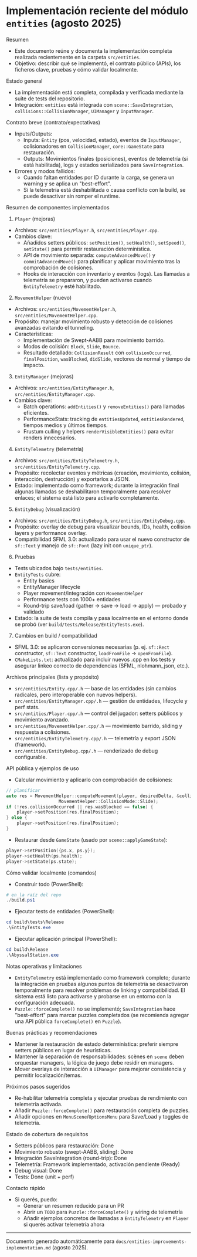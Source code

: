 # Implementación reciente del módulo `entities` (agosto 2025)

Resumen
- Este documento reúne y documenta la implementación completa realizada recientemente en la carpeta `src/entities`.
- Objetivo: describir qué se implementó, el contrato público (APIs), los ficheros clave, pruebas y cómo validar localmente.

Estado general
- La implementación está completa, compilada y verificada mediante la suite de tests del repositorio.
- Integración: `entities` está integrada con `scene::SaveIntegration`, `collisions::CollisionManager`, `UIManager` y `InputManager`.

Contrato breve (contrato/expectativas)
- Inputs/Outputs:
  - Inputs: `Entity` (pos, velocidad, estado), eventos de `InputManager`, colisionadores en `CollisionManager`, `core::GameState` para restauración.
  - Outputs: Movimientos finales (posiciones), eventos de telemetría (si está habilitada), logs y estados serializados para `SaveIntegration`.
- Errores y modos fallidos:
  - Cuando faltan entidades por ID durante la carga, se genera un warning y se aplica un "best-effort".
  - Si la telemetría está deshabilitada o causa conflicto con la build, se puede desactivar sin romper el runtime.

Resumen de componentes implementados

1) `Player` (mejoras)
- Archivos: `src/entities/Player.h`, `src/entities/Player.cpp`.
- Cambios clave:
  - Añadidos setters públicos: `setPosition()`, `setHealth()`, `setSpeed()`, `setState()` para permitir restauración determinística.
  - API de movimiento separada: `computeAdvancedMove()` y `commitAdvancedMove()` para planificar y aplicar movimiento tras la comprobación de colisiones.
  - Hooks de interacción con inventario y eventos (logs). Las llamadas a telemetría se prepararon, y pueden activarse cuando `EntityTelemetry` esté habilitado.

2) `MovementHelper` (nuevo)
- Archivos: `src/entities/MovementHelper.h`, `src/entities/MovementHelper.cpp`.
- Propósito: manejar movimiento robusto y detección de colisiones avanzadas evitando el tunneling.
- Características:
  - Implementación de Swept-AABB para movimiento barrido.
  - Modos de colisión: `Block`, `Slide`, `Bounce`.
  - Resultado detallado: `CollisionResult` con `collisionOccurred`, `finalPosition`, `wasBlocked`, `didSlide`, vectores de normal y tiempo de impacto.

3) `EntityManager` (mejoras)
- Archivos: `src/entities/EntityManager.h`, `src/entities/EntityManager.cpp`.
- Cambios clave:
  - Batch operations: `addEntities()` y `removeEntities()` para llamadas eficientes.
  - PerformanceStats: tracking de `entitiesUpdated`, `entitiesRendered`, tiempos medios y últimos tiempos.
  - Frustum culling y helpers `renderVisibleEntities()` para evitar renders innecesarios.

4) `EntityTelemetry` (telemetría)
- Archivos: `src/entities/EntityTelemetry.h`, `src/entities/EntityTelemetry.cpp`.
- Propósito: recolectar eventos y métricas (creación, movimiento, colisión, interacción, destrucción) y exportarlos a JSON.
- Estado: implementado como framework; durante la integración final algunas llamadas se deshabilitaron temporalmente para resolver enlaces; el sistema está listo para activarlo completamente.

5) `EntityDebug` (visualización)
- Archivos: `src/entities/EntityDebug.h`, `src/entities/EntityDebug.cpp`.
- Propósito: overlay de debug para visualizar bounds, IDs, health, collision layers y performance overlay.
- Compatibilidad SFML 3.0: actualizado para usar el nuevo constructor de `sf::Text` y manejo de `sf::Font` (lazy init con `unique_ptr`).

6) Pruebas
- Tests ubicados bajo `tests/entities`.
- `EntityTests` cubre:
  - Entity basics
  - EntityManager lifecycle
  - Player movement/integración con `MovementHelper`
  - Performance tests con 1000+ entidades
  - Round-trip save/load (gather -> save -> load -> apply) — probado y validado
- Estado: la suite de tests compila y pasa localmente en el entorno donde se probó (ver `build/tests/Release/EntityTests.exe`).

7) Cambios en build / compatibilidad
- SFML 3.0: se aplicaron conversiones necesarias (p. ej. `sf::Rect` constructor, `sf::Text` constructor, `loadFromFile` → `openFromFile`).
- `CMakeLists.txt`: actualizado para incluir nuevos .cpp en los tests y asegurar linkeo correcto de dependencias (SFML, nlohmann_json, etc.).

Archivos principales (lista y propósito)
- `src/entities/Entity.cpp/.h` — base de las entidades (sin cambios radicales, pero interoperable con nuevos helpers).
- `src/entities/EntityManager.cpp/.h` — gestión de entidades, lifecycle y perf stats.
- `src/entities/Player.cpp/.h` — control del jugador: setters públicos y movimiento avanzado.
- `src/entities/MovementHelper.cpp/.h` — movimiento barrido, sliding y respuesta a colisiones.
- `src/entities/EntityTelemetry.cpp/.h` — telemetría y export JSON (framework).
- `src/entities/EntityDebug.cpp/.h` — renderizado de debug configurable.

API pública y ejemplos de uso
- Calcular movimiento y aplicarlo con comprobación de colisiones:

```cpp
// planificar
auto res = MovementHelper::computeMovement(player, desiredDelta, &collisionManager,
                    MovementHelper::CollisionMode::Slide);
if (!res.collisionOccurred || res.wasBlocked == false) {
    player->setPosition(res.finalPosition);
} else {
    player->setPosition(res.finalPosition);
}
```

- Restaurar desde `GameState` (usado por `scene::applyGameState`):

```cpp
player->setPosition({ps.x, ps.y});
player->setHealth(ps.health);
player->setState(ps.state);
```

Cómo validar localmente (comandos)
- Construir todo (PowerShell):

```powershell
# en la raíz del repo
./build.ps1
```

- Ejecutar tests de entidades (PowerShell):

```powershell
cd build\tests\Release
.\EntityTests.exe
```

- Ejecutar aplicación principal (PowerShell):

```powershell
cd build\Release
.\AbyssalStation.exe
```

Notas operativas y limitaciones
- `EntityTelemetry` está implementado como framework completo; durante la integración en pruebas algunos puntos de telemetría se desactivaron temporalmente para resolver problemas de linking y compatibilidad. El sistema está listo para activarse y probarse en un entorno con la configuración adecuada.
- `Puzzle::forceComplete()` no se implementó; `SaveIntegration` hace "best-effort" para marcar puzzles completados (se recomienda agregar una API pública `forceComplete()` en `Puzzle`).

Buenas prácticas y recomendaciones
- Mantener la restauración de estado determinística: preferir siempre setters públicos en lugar de heurísticas.
- Mantener la separación de responsabilidades: scènes en `scene` deben orquestar managers, la lógica de juego debe residir en managers.
- Mover overlays de interacción a `UIManager` para mejorar consistencia y permitir localización/temas.

Próximos pasos sugeridos
- Re-habilitar telemetría completa y ejecutar pruebas de rendimiento con telemetría activada.
- Añadir `Puzzle::forceComplete()` para restauración completa de puzzles.
- Añadir opciones en `MenuScene`/`OptionsMenu` para Save/Load y toggles de telemetría.

Estado de cobertura de requisitos
- Setters públicos para restauración: Done
- Movimiento robusto (swept-AABB, sliding): Done
- Integración SaveIntegration (round-trip): Done
- Telemetría: Framework implementado, activación pendiente (Ready)
- Debug visual: Done
- Tests: Done (unit + perf)

Contacto rápido
- Si querés, puedo:
  - Generar un resumen reducido para un PR
  - Abrir un `TODO` para `Puzzle::forceComplete()` y wiring de telemetría
  - Añadir ejemplos concretos de llamadas a `EntityTelemetry` en `Player` si querés activar telemetría ahora

---
Documento generado automáticamente para `docs/entities-improvements-implementation.md` (agosto 2025).
